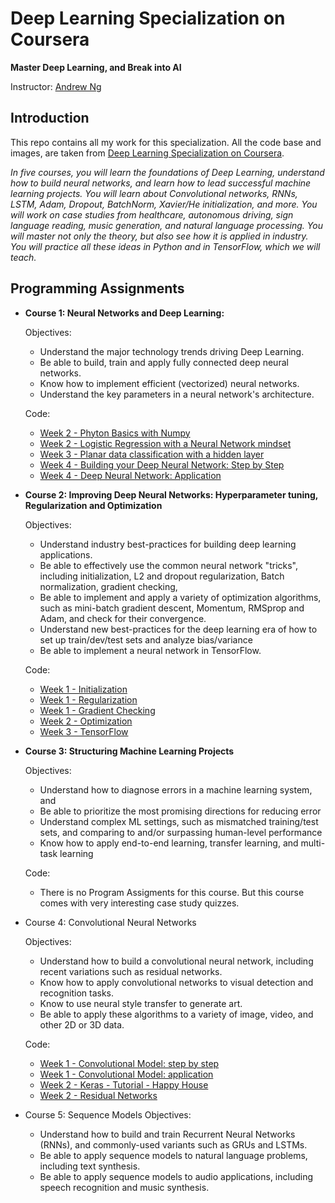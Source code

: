 # Deep Learning Specialization on Coursera

**Master Deep Learning, and Break into AI**

Instructor: [Andrew Ng](http://www.andrewng.org/)

## Introduction

This repo contains all my work for this specialization. All the code base and images, are taken from [Deep Learning Specialization on Coursera](https://www.coursera.org/specializations/deep-learning).

*In five courses, you will learn the foundations of Deep Learning, understand how to build neural networks, and learn how to lead successful machine learning projects. You will learn about Convolutional networks, RNNs, LSTM, Adam, Dropout, BatchNorm, Xavier/He initialization, and more. You will work on case studies from healthcare, autonomous driving, sign language reading, music generation, and natural language processing. You will master not only the theory, but also see how it is applied in industry. You will practice all these ideas in Python and in TensorFlow, which we will teach.*

## Programming Assignments

- **Course 1: Neural Networks and Deep Learning:**

  Objectives:
  + Understand the major technology trends driving Deep Learning.
  + Be able to build, train and apply fully connected deep neural networks. 
  + Know how to implement efficient (vectorized) neural networks. 
  + Understand the key parameters in a neural network's architecture. 

  Code:
  - [Week 2 - Phyton Basics with Numpy](https://github.com/gemaatienza/Deep-Learning-Coursera/blob/master/1.%20Neural%20Networks%20and%20Deep%20Learning/Python%20Basics%20With%20Numpy%20v3.ipynb)
  - [Week 2 - Logistic Regression with a Neural Network mindset](https://github.com/gemaatienza/Deep-Learning-Coursera/blob/master/1.%20Neural%20Networks%20and%20Deep%20Learning/Logistic%20Regression%20with%20a%20Neural%20Network%20mindset%20v3.ipynb)
  - [Week 3 - Planar data classification with a hidden layer](https://github.com/gemaatienza/Deep-Learning-Coursera/blob/master/1.%20Neural%20Networks%20and%20Deep%20Learning/Planar%20data%20classification%20with%20one%20hidden%20layer%20v4.ipynb)
  - [Week 4 - Building your Deep Neural Network: Step by Step](https://github.com/gemaatienza/Deep-Learning-Coursera/blob/master/1.%20Neural%20Networks%20and%20Deep%20Learning/Building%20your%20Deep%20Neural%20Network%20-%20Step%20by%20Step%20v5.ipynb)
  - [Week 4 - Deep Neural Network: Application](https://github.com/gemaatienza/Deep-Learning-Coursera/blob/master/1.%20Neural%20Networks%20and%20Deep%20Learning/Deep%20Neural%20Network%20-%20Application%20v3.ipynb)

- **Course 2: Improving Deep Neural Networks: Hyperparameter tuning, Regularization and Optimization**

  Objectives:  
  + Understand industry best-practices for building deep learning applications. 
  + Be able to effectively use the common neural network "tricks", including initialization, L2 and dropout regularization, Batch normalization, gradient checking, 
  + Be able to implement and apply a variety of optimization algorithms, such as mini-batch gradient descent, Momentum, RMSprop and Adam, and check for their convergence. 
  + Understand new best-practices for the deep learning era of how to set up train/dev/test sets and analyze bias/variance
  + Be able to implement a neural network in TensorFlow. 

  Code:
  - [Week 1 - Initialization](https://github.com/gemaatienza/Deep-Learning-Coursera/blob/master/2.%20Improving%20Deep%20Neural%20Networks-%20Hyperparameter%20tuning-%20Regularization%20and%20Optimization/Initialization.ipynb)
  - [Week 1 - Regularization](https://github.com/gemaatienza/Deep-Learning-Coursera/blob/master/2.%20Improving%20Deep%20Neural%20Networks-%20Hyperparameter%20tuning-%20Regularization%20and%20Optimization/Regularization.ipynb)
  - [Week 1 - Gradient Checking](https://github.com/gemaatienza/Deep-Learning-Coursera/blob/master/2.%20Improving%20Deep%20Neural%20Networks-%20Hyperparameter%20tuning-%20Regularization%20and%20Optimization/Gradient%20Checking%20v1.ipynb)
  - [Week 2 - Optimization](https://github.com/gemaatienza/Deep-Learning-Coursera/blob/master/2.%20Improving%20Deep%20Neural%20Networks-%20Hyperparameter%20tuning-%20Regularization%20and%20Optimization/Optimization%20methods.ipynb)
  - [Week 3 - TensorFlow](https://github.com/gemaatienza/Deep-Learning-Coursera/blob/master/2.%20Improving%20Deep%20Neural%20Networks-%20Hyperparameter%20tuning-%20Regularization%20and%20Optimization/Tensorflow%20Tutorial.ipynb)

- **Course 3: Structuring Machine Learning Projects**

  Objectives:  
  + Understand how to diagnose errors in a machine learning system, and 
  + Be able to prioritize the most promising directions for reducing error
  + Understand complex ML settings, such as mismatched training/test sets, and comparing to and/or surpassing human-level performance
  + Know how to apply end-to-end learning, transfer learning, and multi-task learning

   Code:
    - There is no Program Assigments for this course. But this course comes with very interesting case study quizzes.
  
- Course 4: Convolutional Neural Networks

  Objectives:  
  + Understand how to build a convolutional neural network, including recent variations such as residual networks.
  + Know how to apply convolutional networks to visual detection and recognition tasks.
  + Know to use neural style transfer to generate art.
  + Be able to apply these algorithms to a variety of image, video, and other 2D or 3D data.

  Code:
  - [Week 1 - Convolutional Model: step by step]()
  - [Week 1 - Convolutional Model: application](https://github.com/gemaatienza/Deep-Learning-Coursera/blob/master/4.%20Convolutional%20Neural%20Networks/Convolution%20model%20-%20Application%20-%20v1.ipynb)
  - [Week 2 - Keras - Tutorial - Happy House]()
  - [Week 2 - Residual Networks]()
  
- Course 5: Sequence Models
  Objectives:
  + Understand how to build and train Recurrent Neural Networks (RNNs), and commonly-used variants such as GRUs and LSTMs.
  + Be able to apply sequence models to natural language problems, including text synthesis. 
  + Be able to apply sequence models to audio applications, including speech recognition and music synthesis.
